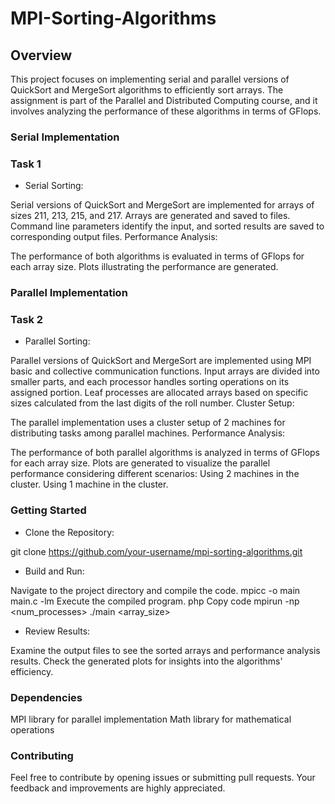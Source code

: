 # MPI-Sorting-Algorithms
## Overview
This project focuses on implementing serial and parallel versions of QuickSort and MergeSort algorithms to efficiently sort arrays. The assignment is part of the Parallel and Distributed Computing course, and it involves analyzing the performance of these algorithms in terms of GFlops.

### Serial Implementation
### Task 1
* Serial Sorting:

Serial versions of QuickSort and MergeSort are implemented for arrays of sizes 211, 213, 215, and 217.
Arrays are generated and saved to files.
Command line parameters identify the input, and sorted results are saved to corresponding output files.
Performance Analysis:

The performance of both algorithms is evaluated in terms of GFlops for each array size.
Plots illustrating the performance are generated.
### Parallel Implementation
### Task 2
* Parallel Sorting:

Parallel versions of QuickSort and MergeSort are implemented using MPI basic and collective communication functions.
Input arrays are divided into smaller parts, and each processor handles sorting operations on its assigned portion.
Leaf processes are allocated arrays based on specific sizes calculated from the last digits of the roll number.
Cluster Setup:

The parallel implementation uses a cluster setup of 2 machines for distributing tasks among parallel machines.
Performance Analysis:

The performance of both parallel algorithms is analyzed in terms of GFlops for each array size.
Plots are generated to visualize the parallel performance considering different scenarios:
Using 2 machines in the cluster.
Using 1 machine in the cluster.
### Getting Started
* Clone the Repository:

git clone https://github.com/your-username/mpi-sorting-algorithms.git
* Build and Run:

Navigate to the project directory and compile the code.
mpicc -o main main.c -lm
Execute the compiled program.
php
Copy code
mpirun -np <num_processes> ./main <array_size>
* Review Results:

Examine the output files to see the sorted arrays and performance analysis results.
Check the generated plots for insights into the algorithms' efficiency.
### Dependencies
MPI library for parallel implementation
Math library for mathematical operations
### Contributing
Feel free to contribute by opening issues or submitting pull requests. Your feedback and improvements are highly appreciated.
